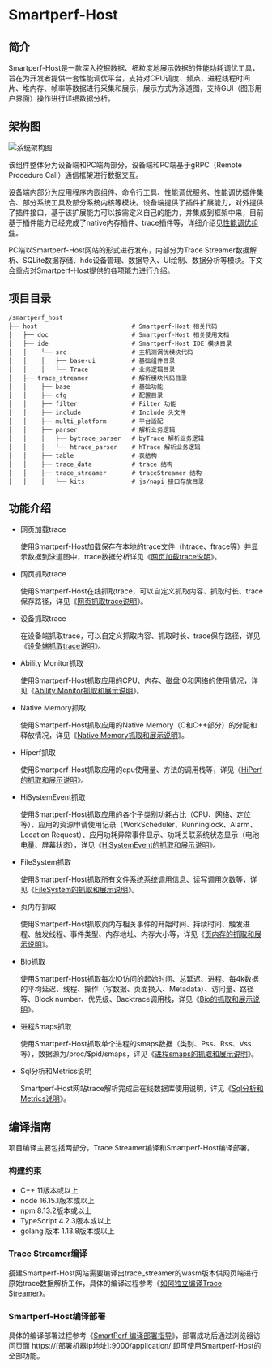 # Smartperf-Host
## 简介
Smartperf-Host是一款深入挖掘数据、细粒度地展示数据的性能功耗调优工具，旨在为开发者提供一套性能调优平台，支持对CPU调度、频点、进程线程时间片、堆内存、帧率等数据进行采集和展示，展示方式为泳道图，支持GUI（图形用户界面）操作进行详细数据分析。
## 架构图
![系统架构图](figures/smartperf_frame.png)

该组件整体分为设备端和PC端两部分，设备端和PC端基于gRPC（Remote Procedure Call）通信框架进行数据交互。

设备端内部分为应用程序内嵌组件、命令行工具、性能调优服务、性能调优插件集合、部分系统工具及部分系统内核等模块。设备端提供了插件扩展能力，对外提供了插件接口，基于该扩展能力可以按需定义自己的能力，并集成到框架中来，目前基于插件能力已经完成了native内存插件、trace插件等，详细介绍见[性能调优组件](https://gitee.com/openharmony/developtools_profiler)。

PC端以Smartperf-Host网站的形式进行发布，内部分为Trace Streamer数据解析、SQLite数据存储、hdc设备管理、数据导入、UI绘制、数据分析等模块。下文会重点对Smartperf-Host提供的各项能力进行介绍。
## 项目目录
```
/smartperf_host
├── host                          # Smartperf-Host 相关代码
│   ├── doc                       # Smartperf-Host 相关使用文档
│   ├── ide                       # Smartperf-Host IDE 模块目录
│   │    └── src                  # 主机测调优模块代码
│   │    │   ├── base-ui          # 基础组件目录
│   │    │   └── Trace            # 业务逻辑目录
│   ├── trace_streamer            # 解析模块代码目录
│   │    ├── base                 # 基础功能
│   │    ├── cfg                  # 配置目录
│   │    ├── filter               # Filter 功能
│   │    ├── include              # Include 头文件
│   │    ├── multi_platform       # 平台适配
│   │    ├── parser               # 解析业务逻辑
│   │    │   ├── bytrace_parser   # byTrace 解析业务逻辑
│   │    │   └── htrace_parser    # hTrace 解析业务逻辑
│   │    ├── table                # 表结构
│   │    ├── trace_data           # trace 结构
│   │    ├── trace_streamer       # traceStreamer 结构
│   │    │   └── kits             # js/napi 接口存放目录
```
## 功能介绍
- 网页加载trace

  使用Smartperf-Host加载保存在本地的trace文件（htrace、ftrace等）并显示数据到泳道图中，trace数据分析详见《[网页加载trace说明](https://gitee.com/openharmony-sig/developtools_smartperf_host/blob/master/ide/src/doc/md/quickstart_systemtrace.md)》。
- 网页抓取trace

  使用Smartperf-Host在线抓取trace，可以自定义抓取内容、抓取时长、trace保存路径，详见《[网页抓取trace说明](https://gitee.com/openharmony-sig/developtools_smartperf_host/blob/master/ide/src/doc/md/quickstart_web_record.md)》。
- 设备抓取trace

  在设备端抓取trace，可以自定义抓取内容、抓取时长、trace保存路径，详见《[设备端抓取trace说明](https://gitee.com/openharmony-sig/developtools_smartperf_host/blob/master/ide/src/doc/md/quickstart_device_record.md)》。
- Ability Monitor抓取

  使用Smartperf-Host抓取应用的CPU、内存、磁盘IO和网络的使用情况，详见《[Ability Monitor抓取和展示说明](https://gitee.com/openharmony-sig/developtools_smartperf_host/blob/master/ide/src/doc/md/quickstart_ability_monitor.md)》。
- Native Memory抓取

  使用Smartperf-Host抓取应用的Native Memory（C和C++部分）的分配和释放情况，详见《[Native Memory抓取和展示说明](https://gitee.com/openharmony-sig/developtools_smartperf_host/blob/master/ide/src/doc/md/quickstart_native_memory.md)》。
- Hiperf抓取
  
  使用Smartperf-Host抓取应用的cpu使用量、方法的调用栈等，详见《[HiPerf的抓取和展示说明](https://gitee.com/openharmony-sig/developtools_smartperf_host/blob/master/ide/src/doc/md/quickstart_hiperf.md)》。
- HiSystemEvent抓取

  使用Smartperf-Host抓取应用的各个子类别功耗占比（CPU、网络、定位等）、应用的资源申请使用记录（WorkScheduler、Runninglock、Alarm、Location Request）、应用功耗异常事件显示、功耗关联系统状态显示（电池电量、屏幕状态），详见《[HiSystemEvent的抓取和展示说明](https://gitee.com/openharmony-sig/developtools_smartperf_host/blob/master/ide/src/doc/md/quickstart_hisystemevent.md)》。
- FileSystem抓取

  使用Smartperf-Host抓取所有文件系统系统调用信息、读写调用次数等，详见《[FileSystem的抓取和展示说明](https://gitee.com/openharmony-sig/developtools_smartperf_host/blob/master/ide/src/doc/md/quickstart_filesystem.md)》。
- 页内存抓取

  使用Smartperf-Host抓取页内存相关事件的开始时间、持续时间、触发进程、触发线程、事件类型、内存地址、内存大小等，详见《[页内存的抓取和展示说明](https://gitee.com/openharmony-sig/developtools_smartperf_host/blob/master/ide/src/doc/md/quickstart_page_fault.md)》。
- Bio抓取

  使用Smartperf-Host抓取每次IO访问的起始时间、总延迟、进程、每4k数据的平均延迟、线程、操作（写数据、页面换入、Metadata）、访问量、路径等、Block number、优先级、Backtrace调用栈，详见《[Bio的抓取和展示说明](https://gitee.com/openharmony-sig/developtools_smartperf_host/blob/master/ide/src/doc/md/quickstart_bio.md)》。
- 进程Smaps抓取

  使用Smartperf-Host抓取单个进程的smaps数据（类别、Pss、Rss、Vss等），数据源为/proc/$pid/smaps，详见《[进程smaps的抓取和展示说明](https://gitee.com/openharmony-sig/developtools_smartperf_host/blob/master/ide/src/doc/md/quickstart_smaps.md)》。
- Sql分析和Metrics说明

  Smartperf-Host网站trace解析完成后在线数据库使用说明，详见《[Sql分析和Metrics说明](https://gitee.com/openharmony/developtools_smartperf_host/blob/master/ide/src/doc/md/quickstart_memory_template.md)》。
## 编译指南
项目编译主要包括两部分，Trace Streamer编译和Smartperf-Host编译部署。
### 构建约束
- C++ 11版本或以上
- node 16.15.1版本或以上
- npm  8.13.2版本或以上
- TypeScript  4.2.3版本或以上
- golang 版本  1.13.8版本或以上
### Trace Streamer编译 
搭建Smartperf-Host网站需要编译出trace_streamer的wasm版本供网页端进行原始trace数据解析工作，具体的编译过程参考《[如何独立编译Trace Streamer](https://gitee.com/openharmony-sig/developtools_smartperf_host/blob/master/trace_streamer/doc/compile_trace_streamer.md)》。
### Smartperf-Host编译部署
具体的编译部署过程参考《[SmartPerf 编译部署指导](https://gitee.com/openharmony-sig/developtools_smartperf_host/blob/master/ide/README_zh.md)》，部署成功后通过浏览器访问页面 https://[部署机器ip地址]:9000/application/ 即可使用Smartperf-Host的全部功能。
